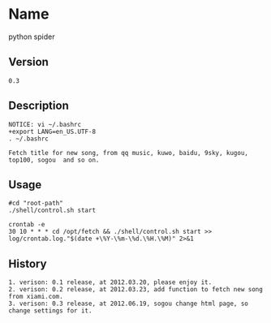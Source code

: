 Name
====
python spider

Version
------
    0.3

Description
----------
    NOTICE: vi ~/.bashrc
    +export LANG=en_US.UTF-8
    . ~/.bashrc

    Fetch title for new song, from qq music, kuwo, baidu, 9sky, kugou, top100, sogou  and so on.

Usage
-----
    #cd "root-path"
    ./shell/control.sh start

    crontab -e
    30 10 * * * cd /opt/fetch && ./shell/control.sh start >> log/crontab.log."$(date +\%Y-\%m-\%d.\%H.\%M)" 2>&1

History
------
    1. verison: 0.1 release, at 2012.03.20, please enjoy it.
    2. verison: 0.2 release, at 2012.03.23, add function to fetch new song from xiami.com.
    3. verison: 0.3 release, at 2012.06.19, sogou change html page, so change settings for it.
